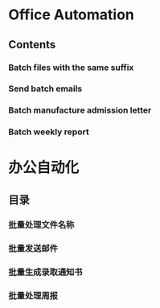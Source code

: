 # Office Automation

## Contents

### Batch files with the same suffix
### Send batch emails
### Batch manufacture admission letter
### Batch weekly report

# 办公自动化

## 目录

### 批量处理文件名称
### 批量发送邮件
### 批量生成录取通知书
### 批量处理周报

